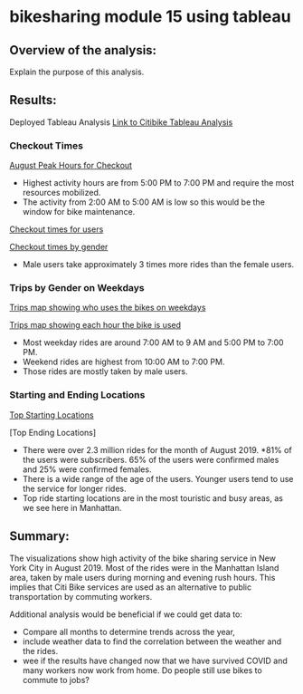 # bikesharing  module 15 using tableau

## Overview of the analysis: 
Explain the purpose of this analysis.


## Results: 

Deployed Tableau Analysis
[Link to Citibike Tableau Analysis](https://public.tableau.com/app/profile/valerie.chau/viz/CitiBikeSharingAnalysis_16779561209320/Citibikeriders) 



### Checkout Times 

[August Peak Hours for Checkout](HoursCheckedOut.PNG)

* Highest activity hours are from 5:00 PM to 7:00 PM and require the most resources mobilized.
* The activity from 2:00 AM to 5:00 AM is low so this would be the window for bike maintenance.

[Checkout times for users](CheckoutTimeForUsers.PNG) 

[Checkout times by gender](CheckoutTimeByGender.PNG)

* Male users take approximately 3 times more rides than the female users.
 

### Trips by Gender on Weekdays

[Trips map showing who uses the bikes on weekdays](TripsByGenderWeekdayPerHour.PNG)

[Trips map showing each hour the bike is used](TripsByWeekdayForEachHour.PNG)

* Most weekday rides are around 7:00 AM to 9 AM and 5:00 PM to 7:00 PM.
* Weekend rides are highest from 10:00 AM to 7:00 PM.
* Those rides are mostly taken by male users.

### Starting and Ending Locations 

[Top Starting Locations](TopStartingLocations.PNG)

[Top Ending Locations]

* There were over 2.3 million rides for the month of August 2019.
*81% of the users were subscribers. 65% of the users were confirmed males and 25% were confirmed females.
* There is a wide range of the age of the users. Younger users tend to use the service for longer rides.
* Top ride starting locations are in the most touristic and busy areas, as we see here in Manhattan.


## Summary: 
The visualizations show high activity of the bike sharing service in New York City in August 2019.
Most of the rides were in the Manhattan Island area, taken by male users during morning and evening rush hours. This implies that Citi Bike services are used as an alternative to public transportation by commuting workers.

Additional analysis would be beneficial if we could get data to:
* Compare all months to determine trends across the year,
* include weather data to find the correlation between the weather and the rides.
* wee if the results have changed now that we have survived COVID and many workers now work from home. Do people still use bikes to commute to jobs?
